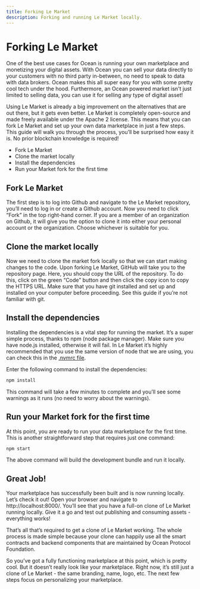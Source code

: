```yaml
---
title: Forking Le Market
description: Forking and running Le Market locally.
---
```


# Forking Le Market

One of the best use cases for Ocean is running your own marketplace and monetizing your digital assets. With Ocean you can sell your data directly to your customers with no third party in-between, no need to speak to data with data brokers. Ocean makes this all super easy for you with some pretty cool tech under the hood. Furthermore, an Ocean powered market isn't just limited to selling data, you can use it for selling any type of digital asset!

Using Le Market is already a big improvement on the alternatives that are out there, but it gets even better. Le Market is completely open-source and made freely available under the Apache 2 license. This means that you can fork Le Market and set up your own data marketplace in just a few steps. This guide will walk you through the process, you’ll be surprised how easy it is. No prior blockchain knowledge is required!

- Fork Le Market
- Clone the market locally
- Install the dependencies
- Run your Market fork for the first time

## Fork Le Market

The first step is to log into Github and navigate to the Le Market repository, you’ll need to log in or create a Github account. Now you need to click “Fork” in the top right-hand corner. If you are a member of an organization on Github, it will give you the option to clone it into either your personal account or the organization. Choose whichever is suitable for you.

## Clone the market locally

Now we need to clone the market fork locally so that we can start making changes to the code. Upon forking Le Market, GitHub will take you to the repository page. Here, you should copy the URL of the repository. To do this, click on the green “Code” button and then click the copy icon to copy the HTTPS URL. Make sure that you have git installed and set up and installed on your computer before proceeding. See this guide if you’re not familiar with git.

## Install the dependencies

Installing the dependencies is a vital step for running the market. It’s a super simple process, thanks to npm (node package manager). Make sure you have node.js installed, otherwise it will fail. In Le Market it’s highly recommended that you use the same version of node that we are using, you can check this in the [.nvmrc file](https://github.com/oceanprotocol/market/blob/main/.nvmrc).

Enter the following command to install the dependencies:

```bash
npm install
```

This command will take a few minutes to complete and you’ll see some warnings as it runs (no need to worry about the warnings).

## Run your Market fork for the first time

At this point, you are ready to run your data marketplace for the first time. This is another straightforward step that requires just one command:

```bash
npm start
```

The above command will build the development bundle and run it locally.

## Great Job!

Your marketplace has successfully been built and is now running locally. Let’s check it out! Open your browser and navigate to http://localhost:8000/. You’ll see that you have a full-on clone of Le Market running locally. Give it a go and test out publishing and consuming assets - everything works!

That’s all that’s required to get a clone of Le Market working. The whole process is made simple because your clone can happily use all the smart contracts and backend components that are maintained by Ocean Protocol Foundation.

So you’ve got a fully functioning marketplace at this point, which is pretty cool. But it doesn’t really look like your marketplace. Right now, it’s still just a clone of Le Market - the same branding, name, logo, etc. The next few steps focus on personalizing your marketplace.

